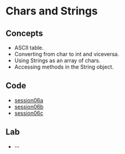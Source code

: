 # Chars and Strings

## Concepts

* ASCII table.
* Converting from char to int and viceversa.
* Using Strings as an array of chars.
* Accessing methods in the String object.

## Code

* [session06a](./session06a)
* [session06b](./session06b)
* [session06c](./session06c)


## Lab

* --